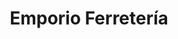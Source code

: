 ---
title: "Emporio Ferretería"
url: /ciudad-autonoma-de-buenos-aires/emporio-ferreteria/
shop: Eisenwaren
---
